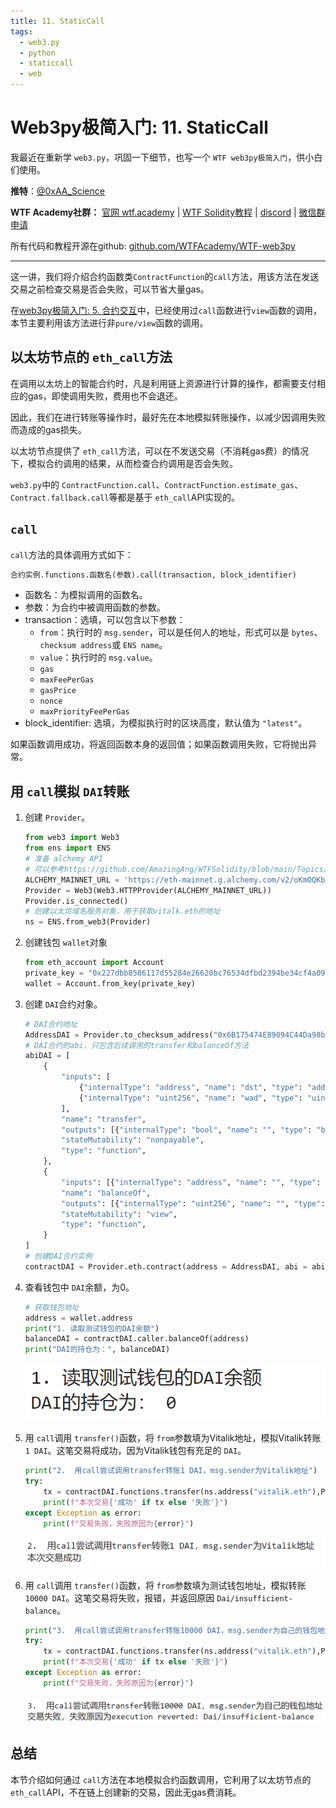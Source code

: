 ```yaml
---
title: 11. StaticCall
tags:
  - web3.py
  - python
  - staticcall
  - web
---
```

# Web3py极简入门: 11. StaticCall

我最近在重新学 `web3.py`，巩固一下细节，也写一个 `WTF web3py极简入门`，供小白们使用。

**推特**：[@0xAA_Science](https://twitter.com/0xAA_Science)

**WTF Academy社群：** [官网 wtf.academy](https://wtf.academy) | [WTF Solidity教程](https://github.com/AmazingAng/WTFSolidity) | [discord](https://discord.gg/5akcruXrsk) | [微信群申请](https://docs.google.com/forms/d/e/1FAIpQLSe4KGT8Sh6sJ7hedQRuIYirOoZK_85miz3dw7vA1-YjodgJ-A/viewform?usp=sf_link)

所有代码和教程开源在github: [github.com/WTFAcademy/WTF-web3py](https://github.com/WTFAcademy/WTF-web3py)

---

这一讲，我们将介绍合约函数类`ContractFunction`的`call`方法，用该方法在发送交易之前检查交易是否会失败，可以节省大量gas。

在[web3py极简入门: 5. 合约交互](https://github.com/WTFAcademy/WTF-web3py/tree/main/05%20_WriteContract)中，已经使用过`call`函数进行`view`函数的调用，本节主要利用该方法进行非`pure/view`函数的调用。

## 以太坊节点的 `eth_call`方法

在调用以太坊上的智能合约时，凡是利用链上资源进行计算的操作，都需要支付相应的gas，即使调用失败，费用也不会退还。

因此，我们在进行转账等操作时，最好先在本地模拟转账操作，以减少因调用失败而造成的gas损失。

以太坊节点提供了 `eth_call`方法，可以在不发送交易（不消耗gas费）的情况下，模拟合约调用的结果，从而检查合约调用是否会失败。

`web3.py`中的 `ContractFunction.call`、`ContractFunction.estimate_gas`、`Contract.fallback.call`等都是基于 `eth_call`API实现的。

## `call`

`call`方法的具体调用方式如下：

```python
合约实例.functions.函数名(参数).call(transaction, block_identifier)
```

- 函数名：为模拟调用的函数名。
- 参数：为合约中被调用函数的参数。
- transaction：选填，可以包含以下参数：
  - `from`：执行时的 `msg.sender`，可以是任何人的地址，形式可以是 `bytes`、`checksum address`或 `ENS name`。
  - `value`：执行时的 `msg.value`。
  - `gas`
  - `maxFeePerGas`
  - `gasPrice`
  - `nonce`
  - `maxPriorityFeePerGas`
- block_identifier: 选填，为模拟执行时的区块高度，默认值为 `"latest"`。

如果函数调用成功，将返回函数本身的返回值；如果函数调用失败，它将抛出异常。

## 用 `call`模拟 `DAI`转账

1. 创建 `Provider`。

   ```python
   from web3 import Web3
   from ens import ENS
   # 准备 alchemy API 
   # 可以参考https://github.com/AmazingAng/WTFSolidity/blob/main/Topics/Tools/TOOL04_Alchemy/readme.md 
   ALCHEMY_MAINNET_URL = 'https://eth-mainnet.g.alchemy.com/v2/oKmOQKbneVkxgHZfibs-iFhIlIAl6HDN'
   Provider = Web3(Web3.HTTPProvider(ALCHEMY_MAINNET_URL))
   Provider.is_connected()
   # 创建以太坊域名服务对象，用于获取vitalk.eth的地址
   ns = ENS.from_web3(Provider)
   ```
2. 创建钱包 ``wallet``对象

   ```PYTHON
   from eth_account import Account
   private_key = "0x227dbb8586117d55284e26620bc76534dfbd2394be34cf4a09cb775d593b6f2b"
   wallet = Account.from_key(private_key)
   ```
3. 创建 `DAI`合约对象。

   ```PYTHON
   # DAI合约地址
   AddressDAI = Provider.to_checksum_address("0x6B175474E89094C44Da98b954EedeAC495271d0F")
   # DAI合约的abi，只包含后续调用的transfer和balanceOf方法
   abiDAI = [
       {
           "inputs": [
               {"internalType": "address", "name": "dst", "type": "address"},
               {"internalType": "uint256", "name": "wad", "type": "uint256"},
           ],
           "name": "transfer",
           "outputs": [{"internalType": "bool", "name": "", "type": "bool"}],
           "stateMutability": "nonpayable",
           "type": "function",
       },
       {
           "inputs": [{"internalType": "address", "name": "", "type": "address"}],
           "name": "balanceOf",
           "outputs": [{"internalType": "uint256", "name": "", "type": "uint256"}],
           "stateMutability": "view",
           "type": "function",
       }
   ]
   # 创建DAI合约实例
   contractDAI = Provider.eth.contract(address = AddressDAI, abi = abiDAI)
   ```
4. 查看钱包中 `DAI`余额，为0。

   ```PYTHON
   # 获取钱包地址
   address = wallet.address
   print("1. 读取测试钱包的DAI余额")
   balanceDAI = contractDAI.caller.balanceOf(address)
   print("DAI的持仓为：", balanceDAI)
   ```

   ![钱包地址中DAI的持仓](img/11-1.png)
5. 用 `call`调用 `transfer()`函数，将 `from`参数填为Vitalik地址，模拟Vitalik转账 `1 DAI`。这笔交易将成功，因为Vitalik钱包有充足的 `DAI`。

   ```PYTHON
   print("2.  用call尝试调用transfer转账1 DAI，msg.sender为Vitalik地址")
   try:
       tx = contractDAI.functions.transfer(ns.address("vitalik.eth"),Provider.to_wei(1,'ether')).call({"from":ns.address("vitalik.eth")})
       print(f"本次交易{'成功' if tx else '失败'}")
   except Exception as error:
       print(f"交易失败，失败原因为{error}")
   ```

   ![交易成功](img/11-2.png)
6. 用 `call`调用 `transfer()`函数，将 `from`参数填为测试钱包地址，模拟转账 `10000 DAI`。这笔交易将失败，报错，并返回原因 `Dai/insufficient-balance`。

   ```PYTHON
   print("3.  用call尝试调用transfer转账10000 DAI，msg.sender为自己的钱包地址")
   try:
       tx = contractDAI.functions.transfer(ns.address("vitalik.eth"),Provider.to_wei(10000,'ether')).call({"from":address})
       print(f"本次交易{'成功' if tx else '失败'}")
   except Exception as error:
       print(f"交易失败，失败原因为{error}")
   ```

   ![交易失败](img/11-3.png)

## 总结

本节介绍如何通过 `call`方法在本地模拟合约函数调用，它利用了以太坊节点的 `eth_call`API，不在链上创建新的交易，因此无gas费消耗。

